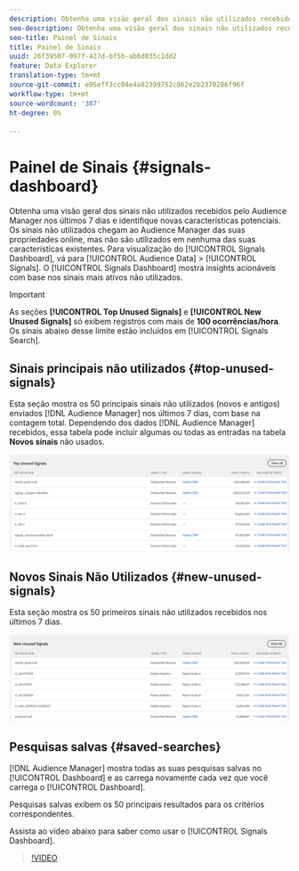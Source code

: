 ```yaml
---
description: Obtenha uma visão geral dos sinais não utilizados recebidos pelo Audience Manager nos últimos 7 dias e identifique novas características potenciais. Os sinais não utilizados chegam ao Audience Manager das suas propriedades online, mas não são utilizados em nenhuma das suas características existentes. Para visualização do Painel de Sinais, vá até Dados de Audiência > Sinais. O Painel de Sinais mostra insights acionáveis com base nos sinais mais ativos não utilizados.
seo-description: Obtenha uma visão geral dos sinais não utilizados recebidos pelo Audience Manager nos últimos 7 dias e identifique novas características potenciais. Os sinais não utilizados chegam ao Audience Manager das suas propriedades online, mas não são utilizados em nenhuma das suas características existentes. Para visualização do Painel de Sinais, vá até Dados de Audiência > Sinais. O Painel de Sinais mostra insights acionáveis com base nos sinais mais ativos não utilizados.
seo-title: Painel de Sinais
title: Painel de Sinais
uuid: 26f39507-097f-427d-bf5b-ab6d035c1dd2
feature: Data Explorer
translation-type: tm+mt
source-git-commit: e05eff3cc04e4a82399752c862e2b2370286f96f
workflow-type: tm+mt
source-wordcount: '307'
ht-degree: 0%

---
```



# Painel de Sinais {#signals-dashboard}

Obtenha uma visão geral dos sinais não utilizados recebidos pelo Audience Manager nos últimos 7 dias e identifique novas características potenciais. Os sinais não utilizados chegam ao Audience Manager das suas propriedades online, mas não são utilizados em nenhuma das suas características existentes. Para visualização do [!UICONTROL Signals Dashboard], vá para [!UICONTROL Audience Data] > [!UICONTROL Signals]. O [!UICONTROL Signals Dashboard] mostra insights acionáveis com base nos sinais mais ativos não utilizados.

>[!IMPORTANT]
>
>As seções **[!UICONTROL Top Unused Signals]** e **[!UICONTROL New Unused Signals]** só exibem registros com mais de **100 ocorrências/hora**. Os sinais abaixo desse limite estão incluídos em [!UICONTROL Signals Search].

## Sinais principais não utilizados {#top-unused-signals}

Esta seção mostra os 50 principais sinais não utilizados (novos e antigos) enviados [!DNL Audience Manager] nos últimos 7 dias, com base na contagem total. Dependendo dos dados [!DNL Audience Manager] recebidos, essa tabela pode incluir algumas ou todas as entradas na tabela **Novos sinais** não usados.

![](assets/signals-top-unused.png)

## Novos Sinais Não Utilizados {#new-unused-signals}

Esta seção mostra os 50 primeiros sinais não utilizados recebidos nos últimos 7 dias.

![](assets/signals-new-unused.png)

## Pesquisas salvas {#saved-searches}

[!DNL Audience Manager] mostra todas as suas pesquisas [](../../features/data-explorer/data-explorer-signals-search/data-explorer-save-search.md) salvas no [!UICONTROL Dashboard] e as carrega novamente cada vez que você carrega o [!UICONTROL Dashboard].

Pesquisas salvas exibem os 50 principais resultados para os critérios correspondentes.

Assista ao vídeo abaixo para saber como usar o [!UICONTROL Signals Dashboard].
>[!VIDEO](https://video.tv.adobe.com/v/25151/)